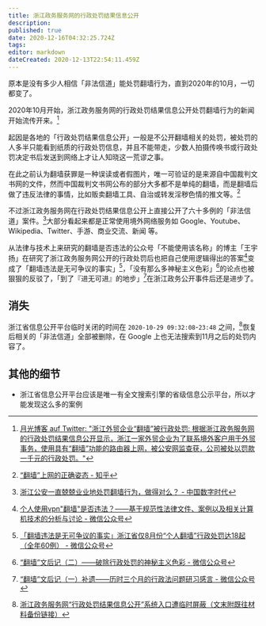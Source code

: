```yaml
---
title: 浙江政务服务网的行政处罚结果信息公开
description: 
published: true
date: 2020-12-16T04:32:25.724Z
tags: 
editor: markdown
dateCreated: 2020-12-13T22:54:11.459Z
---
```


原本是没有多少人相信「非法信道」能处罚翻墙行为，直到2020年的10月，一切都变了。

2020年10月开始，浙江政务服务网的行政处罚结果信息公开处罚翻墙行为的新闻开始流传开来。[^20201006142943]

[^20201006142943]: [月光博客 auf Twitter: "浙江外贸企业“翻墙”被行政处罚: 根据浙江政务服务网的行政处罚结果信息公开显示，浙江一家外贸企业为了联系境外客户用于外贸事务，使用具有“翻墙”功能的路由器上网，被公安网监查获，公司被处以罚款一千元的行政处罚。"](https://web.archive.org/web/20201006142943/https://twitter.com/williamlong/status/1313413824721027072)

起因是各地的「行政处罚结果信息公开」一般是不公开翻墙相关的处罚，被处罚的人多半只能看到纸质的行政处罚信息，并且不能带走，少数人拍摄传唤书或行政处罚决定书后发送到网络上才让人知晓这一荒谬之事。

在此之前认为翻墙获罪是一种误读或者假图片，唯一可验证的是来源自中国裁判文书网的文件，然而中国裁判文书网公布的部分大多都不是单纯的翻墙，而是翻墙后做了违反法律的事情，比如贩卖翻墙工具、自治或转发淫秽色情的推文等。[^Epo3V]

[^Epo3V]: [“翻墙”上网的正确姿态 - 知乎](https://archive.is/Epo3V "https://zhuanlan.zhihu.com/p/140729317")

不过浙江政务服务网在行政处罚结果信息公开上直接公开了六十多例的「非法信道」案件。[^20201213005424]大部分看起来都是正常使用境外网络服务如 Google、Youtube、Wikipedia、Twitter、手游、商业交流、新闻 等。

[^20201213005424]: [浙江公安一直兢兢业业地处罚翻墙行为，做得对么？ - 中国数字时代](https://web.archive.org/web/20201213005424/https://chinadigitaltimes.net/chinese/2020/10/工人阶级%EF%BD%9C浙江公安一直兢兢业业地处罚翻墙行为/)

从法律与技术上来研究的翻墙是否违法的公众号「不能使用该名称」的博主「王宇扬」在研究了浙江政务服务网公开的行政处罚后也把自己使用逻辑得出的答案[^20201210225158]变成了「翻墙违法是无可争议的事实」[^20201213234311]，「没有那么多神秘主义色彩」[^20201213232208]的论点也被狠狠的反驳了，「到了『进无可进』的地步」[^20201213234349]在浙江政务公开事件后还是进步了。

[^20201210225158]: [个人使用vpn"翻墙"是否违法？——基于规范性法律文件、案例以及相关计算机技术的分析与讨论 - 微信公众号](https://web.archive.org/web/20201210225158/https://mp.weixin.qq.com/s/cndzW_oXClkSdwOtam0qUw)

[^20201213232208]: [“翻墙”文后记（二）——破除行政处罚的神秘主义色彩 - 微信公众号](https://web.archive.org/web/20201213232208/https://mp.weixin.qq.com/s?__biz=Mzg2OTIyMzY0Ng%3D%3D&mid=2247483798&idx=1&sn=bd7fd52d8338862f28078ac26aff1565)

[^20201213234349]: [“翻墙”文后记（一）补遗——历时三个月的行政法问题研习感言 - 微信公众号](https://web.archive.org/web/20201213234349/https://mp.weixin.qq.com/s?__biz=Mzg2OTIyMzY0Ng%3D%3D&mid=2247483976&idx=1&sn=9155d7ccf71dc40d6b28b4ff384132f1)

[^20201213234311]: [「翻墙违法是无可争议的事实」浙江省仅8月份“个人翻墙”行政处罚达18起（全年60例） - 微信公众号](https://web.archive.org/web/20201213234311/https://mp.weixin.qq.com/s?__biz=Mzg2OTIyMzY0Ng%3D%3D&mid=2247484012&idx=1&sn=32a37ea8fd715092f09f128327f3da3b)

<!--
公众号「不能使用该名称」的博主「王宇扬」对翻墙的相关研究：

+ [个人使用vpn"翻墙"是否违法？——基于规范性法律文件、案例以及相关计算机技术的分析与讨论 - 微信公众号](https://web.archive.org/web/20201210225158/https://mp.weixin.qq.com/s/cndzW_oXClkSdwOtam0qUw)
+ 原文已移除 [“翻墙”文章后记——最近几个月的一些思考](https://web.archive.org/web/20200904123736/https://www.matataki.io/p/4883)
+ [“翻墙”文后记（二）——破除行政处罚的神秘主义色彩 - 微信公众号](https://web.archive.org/web/20201213232208/https://mp.weixin.qq.com/s?__biz=Mzg2OTIyMzY0Ng%3D%3D&mid=2247483798&idx=1&sn=bd7fd52d8338862f28078ac26aff1565 "https://archive.is/LRVRE")
+ [“翻墙”文后记（三）——行政处罚中“申辩不加罚”制度的架空“指南” - 微信公众号](https://web.archive.org/web/20201213232223/https://mp.weixin.qq.com/s?__biz=Mzg2OTIyMzY0Ng%3D%3D&mid=2247483855&idx=1&sn=13517f77e1ebae43d065f6526c09b163 "https://archive.is/LJr31")
+ [“翻墙”文后记（四）——针对翻墙处罚的行政复议申请指南（附申请书样例） - 微信公众号](https://web.archive.org/web/20201213232212/https://mp.weixin.qq.com/s?__biz=Mzg2OTIyMzY0Ng%3D%3D&mid=2247483877&idx=1&sn=39ba9e08e8a9eb3ad6266dadb7891289 "https://archive.is/2S0Ac")
+ [【关于“行政复议“文章的一处重要勘误！】 - 微信公众号](https://web.archive.org/web/20201213233547/https://mp.weixin.qq.com/s?__biz=Mzg2OTIyMzY0Ng%3D%3D&mid=2247483880&idx=1&sn=b55dc814ac7f1c9d735a0cd3a217f864)
+ [关于“翻墙”处罚的阶段性案例检索——处罚50例、诉讼案件1例 - 微信公众号](https://web.archive.org/web/20201213233611/https://mp.weixin.qq.com/s?__biz=Mzg2OTIyMzY0Ng%3D%3D&mid=2247483896&idx=1&sn=cf84945ea658dba317d82cadcee6df7c)
+ [“国际出入口信道”、“接入网络”概念的规范解释——再论“翻墙”行政处罚系适用法律错误 - 微信公众号](https://web.archive.org/web/20201213233555/https://mp.weixin.qq.com/s?__biz=Mzg2OTIyMzY0Ng%3D%3D&mid=2247483939&idx=1&sn=2778e8c694f9e665d0baac2c21abd6af)
+ [“翻墙”文后记（一）补遗——历时三个月的行政法问题研习感言 - 微信公众号](https://web.archive.org/web/20201213234349/https://mp.weixin.qq.com/s?__biz=Mzg2OTIyMzY0Ng%3D%3D&mid=2247483976&idx=1&sn=9155d7ccf71dc40d6b28b4ff384132f1 "https://archive.is/ssN3m")
+ [「“规避GFW审查系统”的刑法问题」刍议——（一）三种入罪路径下的22则典型案例 - 微信公众号](https://web.archive.org/web/20201213234355/https://mp.weixin.qq.com/s?__biz=Mzg2OTIyMzY0Ng%3D%3D&mid=2247483982&idx=1&sn=925903815da22e4ddf990f4d8b8d1f2b)
+ [「“规避GFW审查系统”的刑法问题」刍议——（二）“VPN技术的中立性”没有任何探讨价值 - 微信公众号](https://web.archive.org/web/20201213234325/https://mp.weixin.qq.com/s?__biz=Mzg2OTIyMzY0Ng%3D%3D&mid=2247483999&idx=1&sn=97697385851875bacb89a9b4af7bae4a)
+ [「翻墙违法是无可争议的事实」浙江省仅8月份“个人翻墙”行政处罚达18起（全年60例） - 微信公众号](https://web.archive.org/web/20201213234311/https://mp.weixin.qq.com/s?__biz=Mzg2OTIyMzY0Ng%3D%3D&mid=2247484012&idx=1&sn=32a37ea8fd715092f09f128327f3da3b)
+ [关于上一篇文章的澄清、兼论“翻墙”违法性之争的来龙去脉 - 微信公众号](https://web.archive.org/web/20201214014421/https://mp.weixin.qq.com/s?__biz=Mzg2OTIyMzY0Ng%3D%3D&mid=2247484026&idx=1&sn=4f5bc5ece5588d6b68771fd6cda82106)
+ [浅析法律风险的检验流程（张三日记文节选及改编） - 微信公众号](https://web.archive.org/web/20201214014421/https://mp.weixin.qq.com/s?__biz=Mzg2OTIyMzY0Ng%3D%3D&mid=2247484076&idx=1&sn=1bc65e7f7c8c1068f79fdb83babb88e7)
+ [一种基于ssproxy、具有突破“GFW系统”功能并将审查本地化的“合法”跨境浏览器分析（灵狐、雷兔、绿光、视界通…） - 微信公众号](https://web.archive.org/web/20201214014455/https://mp.weixin.qq.com/s?__biz=Mzg2OTIyMzY0Ng%3D%3D&mid=2247484108&idx=1&sn=d5212d2328b32dcf564d37b514198afc)
+ 原文已移除 [“翻墙”浏览器冷思考——可疑的经营资质、未知的合规风险以及被架空的隐私政策 - 微信公众号](https://web.archive.org/web/20201214014056/https://freewechat.com/a/Mzg2OTIyMzY0Ng==/2247484137/1?raw)
+ [ - 微信公众号]()
+ [ - 微信公众号]()
-->

<!--
+ [工人阶级｜浙江公安一直兢兢业业地处罚翻墙行为，做得对么？ - 中国数字时代](https://web.archive.org/web/20201214020430/https://chinadigitaltimes.net/chinese/2020/10/工人阶级｜浙江公安一直兢兢业业地处罚翻墙行为/)
+ [【立此存照】浙江公安集中公示对翻墙网友的训诫公告 - 中国数字时代](https://web.archive.org/web/20201214020438/https://chinadigitaltimes.net/chinese/2020/10/【立此存照】浙江公安集中公示对翻墙网友的训诫/)
-->

## 消失

浙江省信息公开平台临时关闭的时间在 `2020-10-29 09:32:08`-`23:48` 之间，[^20201213221336]恢复后相关的「非法信道」全部被删除，在 Google 上也无法搜索到11月之后的处罚内容了。

[^20201213221336]: [浙江政务服务网“行政处罚结果信息公开”系统入口遭临时屏蔽（文末附既往材料备份链接）](https://web.archive.org/web/20201213221336/https://posts.careerengine.us/p/5f9b7d768214d45b28abe9cc?nav=post_&p=5f4fb7942bbbb25d3a5ba447)

## 其他的细节

+ 浙江省信息公开平台应该是唯一有全文搜索引擎的省级信息公示平台，所以才能发现这么多的案例
